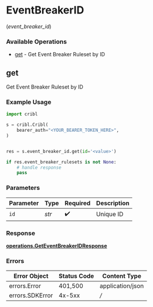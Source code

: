 # EventBreakerID
(*event_breaker_id*)

### Available Operations

* [get](#get) - Get Event Breaker Ruleset by ID

## get

Get Event Breaker Ruleset by ID

### Example Usage

```python
import cribl

s = cribl.Cribl(
    bearer_auth="<YOUR_BEARER_TOKEN_HERE>",
)


res = s.event_breaker_id.get(id='<value>')

if res.event_breaker_rulesets is not None:
    # handle response
    pass

```

### Parameters

| Parameter          | Type               | Required           | Description        |
| ------------------ | ------------------ | ------------------ | ------------------ |
| `id`               | *str*              | :heavy_check_mark: | Unique ID          |


### Response

**[operations.GetEventBreakerIDResponse](../../models/operations/geteventbreakeridresponse.md)**
### Errors

| Error Object     | Status Code      | Content Type     |
| ---------------- | ---------------- | ---------------- |
| errors.Error     | 401,500          | application/json |
| errors.SDKError  | 4x-5xx           | */*              |
